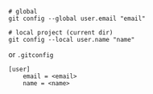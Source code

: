```
# global
git config --global user.email "email"

# local project (current dir)
git config --local user.name "name"
```

or `.gitconfig`

```
[user]
	email = <email>
	name = <name>
```
